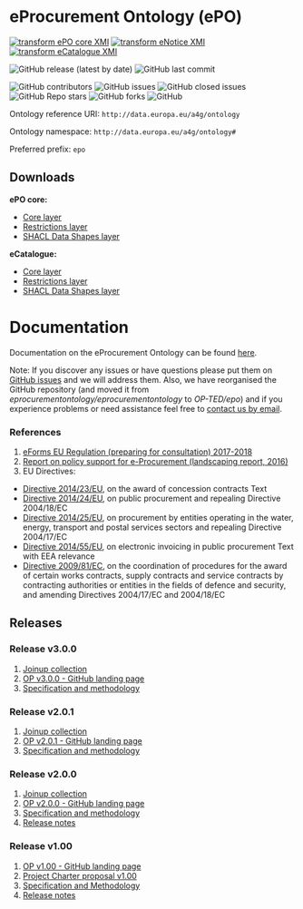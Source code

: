 # eProcurement Ontology (ePO)

[![transform ePO core XMI](https://github.com/OP-TED/ePO/actions/workflows/transform_epo.yml/badge.svg?branch=master)](https://github.com/OP-TED/ePO/actions/workflows/transform_epo.yml)
[![transform eNotice XMI](https://github.com/OP-TED/ePO/actions/workflows/transform_notice.yml/badge.svg?branch=master)](https://github.com/OP-TED/ePO/actions/workflows/transform_notice.yml)
[![transform eCatalogue XMI](https://github.com/OP-TED/ePO/actions/workflows/transform_catalogue.yml/badge.svg?branch=master)](https://github.com/OP-TED/ePO/actions/workflows/transform_catalogue.yml)

![GitHub release (latest by date)](https://img.shields.io/github/v/release/OP-TED/epo)
![GitHub last commit](https://img.shields.io/github/last-commit/OP-TED/epo)

![GitHub contributors](https://img.shields.io/github/contributors-anon/OP-TED/epo)
![GitHub issues](https://img.shields.io/github/issues/OP-TED/epo)
![GitHub closed issues](https://img.shields.io/github/issues-closed/OP-TED/epo)
![GitHub Repo stars](https://img.shields.io/github/stars/OP-TED/epo?style=social)
![GitHub forks](https://img.shields.io/github/forks/OP-TED/epo?style=social)
![GitHub](https://img.shields.io/github/license/OP-TED/epo)

Ontology reference URI: `http://data.europa.eu/a4g/ontology`  

Ontology namespace: `http://data.europa.eu/a4g/ontology#` 

Preferred prefix: `epo`


## Downloads

**ePO core:**
* [Core layer](implementation/ePO/owl_ontology/ePO_owl_core.rdf)
* [Restrictions layer](implementation/ePO/owl_ontology/ePO_restrictions.rdf)
* [SHACL Data Shapes layer](implementation/ePO/shacl_shapes/ePO_shacl_shapes.rdf)

**eCatalogue:**
* [Core layer](implementation/eCatalogue/owl_ontology/eCatalogue_owl_core.rdf)
* [Restrictions layer](implementation/eCatalogue/owl_ontology/eCatalogue_restrictions.rdf)
* [SHACL Data Shapes layer](implementation/eCatalogue/shacl_shapes/eCatalogue_shacl_shapes.rdf)

# Documentation

Documentation on the eProcurement Ontology can be found [here](https://docs.ted.europa.eu/EPO/latest/index.html).

Note: If you discover any issues or have questions please put them on [GitHub issues](https://github.com/OP-TED/ePO/issues) and we will address them. Also, we have reorganised the GitHub repository (and moved it from *eprocurementontology/eprocurementontology* to *OP-TED/epo*) and if you experience problems or need assistance feel free to [contact us by email](mailto:OP-EPROCUREMENT-ONTOLOGY@publications.europa.eu).

### References

1. [eForms EU Regulation (preparing for consultation) 2017-2018]()
2. [Report on policy support for e-Procurement (landscaping report, 2016)](https://joinup.ec.europa.eu/node/159724)
3. EU Directives:
* [Directive 2014/23/EU](http://eur-lex.europa.eu/legal-content/EN/TXT/?uri=uriserv:OJ.L_.2014.094.01.0001.01.ENG), on the award of concession contracts Text
* [Directive 2014/24/EU](http://eur-lex.europa.eu/legal-content/EN/TXT/?uri=CELEX%3A32014L0024), on public procurement and repealing Directive 2004/18/EC
* [Directive 2014/25/EU](http://eur-lex.europa.eu/legal-content/FR/TXT/?uri=OJ:JOL_2014_094_R_0243_01), on procurement by entities operating in the water, energy, transport and postal services sectors and repealing Directive 2004/17/EC
* [Directive 2014/55/EU](http://eur-lex.europa.eu/legal-content/EN/TXT/?uri=CELEX%3A32014L0055), on electronic invoicing in public procurement Text with EEA relevance
* [Directive 2009/81/EC](http://eur-lex.europa.eu/legal-content/EN/TXT/?uri=celex%3A32009L0081), on the coordination of procedures for the award of certain works contracts, supply contracts and service contracts by contracting authorities or entities in the fields of defence and security, and amending Directives 2004/17/EC and 2004/18/EC

## Releases

### Release v3.0.0

1. [Joinup collection](https://joinup.ec.europa.eu/solution/eprocurement-ontology)
2. [OP v3.0.0 - GitHub landing page](https://github.com/OP-TED/ePO/tree/v3.0.0)
3. [Specification and methodology](https://docs.ted.europa.eu/EPO/dev/index.html)

### Release v2.0.1

1. [Joinup collection](https://joinup.ec.europa.eu/solution/eprocurement-ontology)
2. [OP v2.0.1 - GitHub landing page](https://github.com/OP-TED/ePO/tree/v2.0.1)
3. [Specification and methodology](https://docs.ted.europa.eu/EPO/dev/index.html)

### Release v2.0.0

1. [Joinup collection](https://joinup.ec.europa.eu/solution/eprocurement-ontology)
2. [OP v2.0.0 - GitHub landing page](https://github.com/OP-TED/ePO/tree/v2.0.0)
3. [Specification and methodology](https://docs.ted.europa.eu/EPO/dev/index.html)
4. [Release notes](https://eprocurementontology.github.io/release_notes.html)

### Release v1.00

1. [OP v1.00 - GitHub landing page](https://github.com/OP-TED/ePO)
2. [Project Charter proposal v1.00](https://joinup.ec.europa.eu/document/d0202-project-charter-proposal-v100)
3. [Specification and Methodology](https://joinup.ec.europa.eu/sites/default/files/document/2017-08/d02.01_specification_of_the_process_and_methodology_v1.00.pdf)
4. [Release notes](https://eprocurementontology.github.io/release_notes.html)
